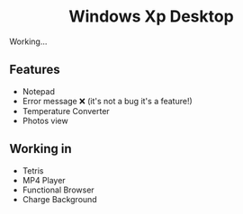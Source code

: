 <h1 align="center">Windows Xp Desktop</h1>
<p>Working...</p>

## Features

  <ul>
    <li>Notepad</li>
    <li>Error message ❌ (it's not a bug it's a feature!)</li>
    <li>Temperature Converter</li>
    <li>Photos view</li>
  </ul>
  
## Working in

<ul>
  <li>Tetris</li>
  <li>MP4 Player</li>
  <li>Functional Browser</li>
  <li>Charge Background</li>
</ul>
